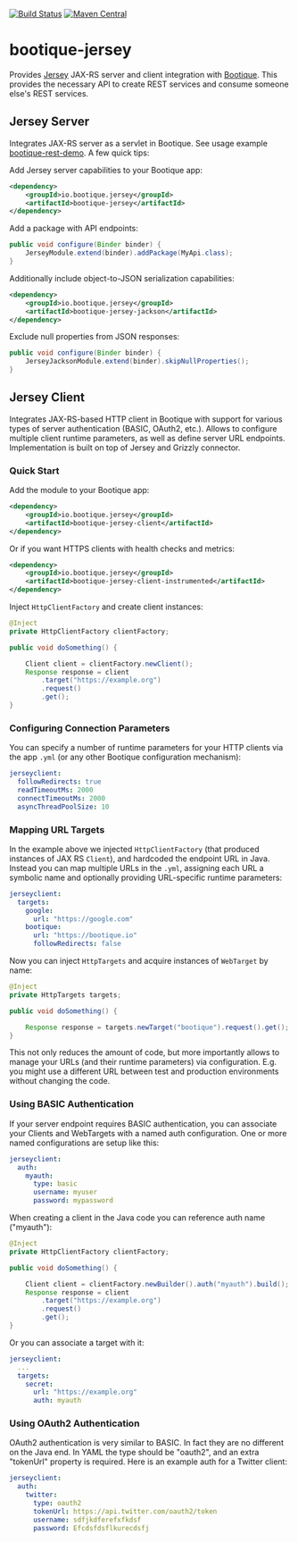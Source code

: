 <!--
  Licensed to ObjectStyle LLC under one
  or more contributor license agreements.  See the NOTICE file
  distributed with this work for additional information
  regarding copyright ownership.  The ObjectStyle LLC licenses
  this file to you under the Apache License, Version 2.0 (the
  "License"); you may not use this file except in compliance
  with the License.  You may obtain a copy of the License at

    http://www.apache.org/licenses/LICENSE-2.0

  Unless required by applicable law or agreed to in writing,
  software distributed under the License is distributed on an
  "AS IS" BASIS, WITHOUT WARRANTIES OR CONDITIONS OF ANY
  KIND, either express or implied.  See the License for the
  specific language governing permissions and limitations
  under the License.
  -->

[![Build Status](https://travis-ci.org/bootique/bootique-jersey.svg)](https://travis-ci.org/bootique/bootique-jersey)
[![Maven Central](https://img.shields.io/maven-central/v/io.bootique.jersey/bootique-jersey.svg?colorB=brightgreen)](https://search.maven.org/artifact/io.bootique.jersey/bootique-jersey/)

# bootique-jersey
Provides [Jersey](https://jersey.java.net/) JAX-RS server and client integration with [Bootique](http://bootique.io).
This provides the necessary API to create REST services and consume someone else's REST services.

## Jersey Server

Integrates JAX-RS server as a servlet in Bootique. See usage example
[bootique-rest-demo](https://github.com/bootique-examples/bootique-rest-demo). A few quick tips:

Add Jersey server capabilities to your Bootique app:
```xml
<dependency>
	<groupId>io.bootique.jersey</groupId>
	<artifactId>bootique-jersey</artifactId>
</dependency>
```

Add a package with API endpoints:
```java
public void configure(Binder binder) {
    JerseyModule.extend(binder).addPackage(MyApi.class);
}
```

Additionally include object-to-JSON serialization capabilities:

```xml
<dependency>
	<groupId>io.bootique.jersey</groupId>
	<artifactId>bootique-jersey-jackson</artifactId>
</dependency>
```

Exclude null properties from JSON responses:
```java
public void configure(Binder binder) {
    JerseyJacksonModule.extend(binder).skipNullProperties();
}
```

## Jersey Client

Integrates JAX-RS-based HTTP client in Bootique with support for various types of
server authentication (BASIC, OAuth2, etc.). Allows to configure multiple
client runtime parameters, as well as define server URL endpoints.
Implementation is built on top of Jersey and Grizzly connector.

### Quick Start

Add the module to your Bootique app:

```xml
<dependency>
	<groupId>io.bootique.jersey</groupId>
	<artifactId>bootique-jersey-client</artifactId>
</dependency>
```

Or if you want HTTPS clients with health checks and metrics:

```xml
<dependency>
	<groupId>io.bootique.jersey</groupId>
	<artifactId>bootique-jersey-client-instrumented</artifactId>
</dependency>
```

Inject `HttpClientFactory` and create client instances:

```java
@Inject
private HttpClientFactory clientFactory;

public void doSomething() {

    Client client = clientFactory.newClient();
    Response response = client
        .target("https://example.org")
        .request()
        .get();
}
```

### Configuring Connection Parameters

You can specify a number of runtime parameters for your HTTP clients via
the app ```.yml``` (or any other Bootique configuration mechanism):

```yml
jerseyclient:
  followRedirects: true
  readTimeoutMs: 2000
  connectTimeoutMs: 2000
  asyncThreadPoolSize: 10
```

### Mapping URL Targets

In the example above we injected `HttpClientFactory` (that produced instances
of JAX RS `Client`), and hardcoded the endpoint URL in Java. Instead you
can map multiple URLs in the ```.yml```, assigning each URL a symbolic
name and optionally providing URL-specific runtime parameters:

```yml
jerseyclient:
  targets:
    google:
      url: "https://google.com"
    bootique:
      url: "https://bootique.io"
      followRedirects: false
```
Now you can inject `HttpTargets` and acquire instances of `WebTarget`
by name:
```java
@Inject
private HttpTargets targets;

public void doSomething() {

    Response response = targets.newTarget("bootique").request().get();
}
```
This not only reduces the amount of code, but more importantly allows
to manage your URLs (and their runtime parameters) via configuration.
E.g. you might use a different URL between test and production environments
without changing the code.

### Using BASIC Authentication

If your server endpoint requires BASIC authentication, you can associate
your Clients and WebTargets with a named auth configuration. One or more
named configurations are setup like this:

```yml
jerseyclient:
  auth:
    myauth:
      type: basic
      username: myuser
      password: mypassword
```
When creating a client in the Java code you can reference auth name ("myauth"):
```java
@Inject
private HttpClientFactory clientFactory;

public void doSomething() {

    Client client = clientFactory.newBuilder().auth("myauth").build();
    Response response = client
        .target("https://example.org")
        .request()
        .get();
}
```
Or you can associate a target with it:
```yml
jerseyclient:
  ...
  targets:
    secret:
      url: "https://example.org"
      auth: myauth
```

### Using OAuth2 Authentication

OAuth2 authentication is very similar to BASIC. In fact they are no different
on the Java end. In YAML the type should be "oauth2", and an extra "tokenUrl"
property is required. Here is an example auth for a Twitter client:

```yml
jerseyclient:
  auth:
    twitter:
      type: oauth2
      tokenUrl: https://api.twitter.com/oauth2/token
      username: sdfjkdferefxfkdsf
      password: Efcdsfdsflkurecdsfj
```


